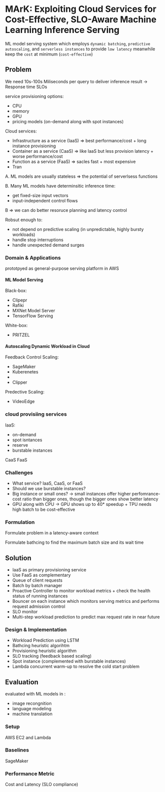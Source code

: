 # MArK: Exploiting Cloud Services for Cost-Effective, SLO-Aware Machine Learning Inference Serving

ML model serving system which employs `dynamic batching`, `predictive autoscaling`, and `serverless instances` to provide `low latency` meanwhile keep the `cost` at minimum (`cost-effective`)

## Problem

We need 10s-100s Miliseconds per query to deliver inference result -> Response time SLOs

service provisioning options:

- CPU
- memory
- GPU
- pricing models (on-demand along with spot instances)

Cloud services:

- Infrastructure as a service (IaaS) => best performance/cost + long instance provisioning
- Container as a service (CaaS) => like IaaS but less provision latency + worse performance/cost
- Function as a service (FaaS) => sacles fast + most expensive
- Tran

A. ML models are usually stateless => the potential of serverlsess functions

B. Many ML models have determinsitic inference time:

- get fixed-size input vectors
- input-independent control flows

B => we can do better resoruce planning and latency control

Robsut enough to:

- not depend on predictive scaling (in unpredictable, highly bursty workloads)
- handle stop interruptions
- handle unexpected demand surges

### Domain & Applications

prototpyed as general-purpose serving platform in AWS

#### ML Model Serving

Black-box:

- Clipepr
- Rafiki
- MXNet Model Server
- TensorFlow Serving

White-box:

- PRITZEL

#### Autoscaling Dynamic Workload in Cloud

Feedback Control Scaling:

- SageMaker
- Kuberenetes
-
- Clipper

Predective Scaling:

- VideoEdge

### cloud provisiing services

IaaS:

- on-demand
- spot isntances
- reserve
- burstable instances

CaaS
FaaS

### Challenges

- What service? IaaS, CaaS, or FaaS
- Should we use burstable instances?
- Big instance or small ones? -> small instances offer higher perfomrance-cost ratio than bigger ones, though the bigger ones show better latency
- GPU along with CPU -> GPU shows up to 40* speedup + TPU needs high batch to be cost-effective

### Formulation

Formulate problem in a latency-aware context

Formulate bathcing to find the maximum batch size and its wait time

## Solution

- IaaS as primary provisioning service
- Use FaaS as complementary
- Queue of client requests
- Batch by batch manager
- Proactive Controller to monitor workload metrics + check the health status of running instances
- Bouncer on each instance which monitors serving metrics and performs request admission control
- SLO monitor
- Multi-step workload prediction to predict max request rate in near future

### Design & Implementation

- Workload Prediction using LSTM
- Bathcing heuristic algorihtm
- Provisioning heuristic algorithm
- SLO tracking (feedback based scaling)
- Spot instance (complemented with burstable instances)
- Lambda concurrent warm-up to resolve the cold start problem

## Evaluation

evaluated with ML models in :

- image recongnition
- language modeling
- machine translation

### Setup

AWS EC2 and Lambda

### Baselines

SageMaker

### Performance Metric

Cost and Latency (SLO compliance)
